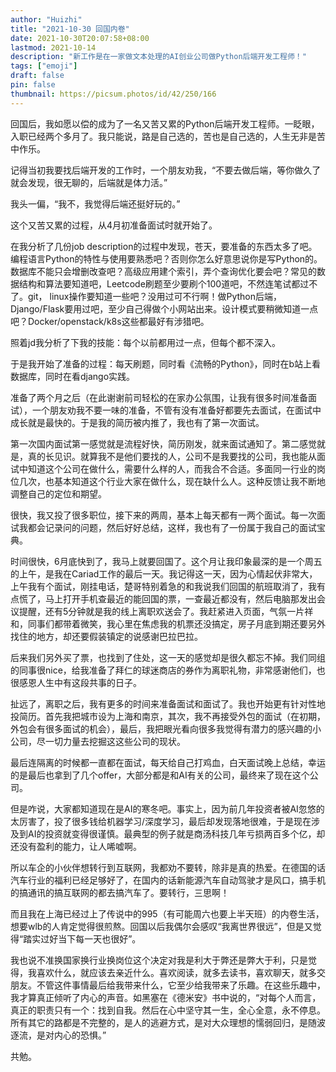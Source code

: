 ```yaml
---
author: "Huizhi"
title: "2021-10-30 回国内卷"
date: 2021-10-30T20:07:58+08:00
lastmod: 2021-10-14
description: "新工作是在一家做文本处理的AI创业公司做Python后端开发工程师！"
tags: ["emoji"]
draft: false
pin: false
thumbnail: https://picsum.photos/id/42/250/166
---
```



回国后，我如愿以偿的成为了一名又苦又累的Python后端开发工程师。一眨眼，入职已经两个多月了。我只能说，路是自己选的，苦也是自己选的，人生无非是苦中作乐。

记得当初我要找后端开发的工作时，一个朋友劝我，“不要去做后端，等你做久了就会发现，很无聊的，后端就是体力活。”

我头一偏，“我不，我觉得后端还挺好玩的。”

这个又苦又累的过程，从4月初准备面试时就开始了。

在我分析了几份job description的过程中发现，苍天，要准备的东西太多了吧。编程语言Python的特性与使用要熟悉吧？否则你怎么好意思说你是写Python的。数据库不能只会增删改查吧？高级应用建个索引，弄个查询优化要会吧？常见的数据结构和算法要知道吧，Leetcode刷题至少要刷个100道吧，不然连笔试都过不了。git， linux操作要知道一些吧？没用过可不行啊！做Python后端，Django/Flask要用过吧，至少自己得做个小网站出来。设计模式要稍微知道一点吧？Docker/openstack/k8s这些都最好有涉猎吧。

照着jd我分析了下我的技能：每个以前都用过一点，但每个都不深入。

于是我开始了准备的过程：每天刷题，同时看《流畅的Python》，同时在b站上看数据库，同时在看django实践。

准备了两个月之后（在此谢谢前司轻松的在家办公氛围，让我有很多时间准备面试），一个朋友劝我不要一味的准备，不管有没有准备好都要先去面试，在面试中成长就是最快的。于是我的简历被内推了，我也有了第一次面试。

第一次国内面试第一感觉就是流程好快，简历刚发，就来面试通知了。第二感觉就是，真的长见识。就算我不是他们要找的人，公司不是我要找的公司，我也能从面试中知道这个公司在做什么，需要什么样的人，而我合不合适。多面同一行业的岗位几次，也基本知道这个行业大家在做什么，现在缺什么人。这种反馈让我不断地调整自己的定位和期望。

很快，我又投了很多职位，接下来的两周，基本上每天都有一两个面试。每一次面试我都会记录问的问题，然后好好总结，这样，我也有了一份属于我自己的面试宝典。

时间很快，6月底快到了，我马上就要回国了。这个月让我印象最深的是一个周五的上午，是我在Cariad工作的最后一天。我记得这一天，因为心情起伏非常大，上午我有个面试，刚挂电话，楚哥特别着急的和我说我们回国的航班取消了，我有点慌了，马上打开手机查最近的能回国的票，一查最近都没有，然后电脑那发出会议提醒，还有5分钟就是我的线上离职欢送会了。我赶紧进入页面，气氛一片祥和，同事们都带着微笑，我心里在焦虑我的机票还没搞定，房子月底到期还要另外找住的地方，却还要假装镇定的说感谢巴拉巴拉。

后来我们另外买了票，也找到了住处，这一天的感觉却是很久都忘不掉。我们同组的同事很nice，给我准备了拜仁的球迷商店的券作为离职礼物，非常感谢他们，也很感恩人生中有这段共事的日子。

扯远了，离职之后，我有更多的时间来准备面试和面试了。我也开始更有针对性地投简历。首先我把城市设为上海和南京，其次，我不再接受外包的面试（在初期，外包会有很多面试的机会），最后，我把眼光看向很多我觉得有潜力的感兴趣的小公司，尽一切力量去挖掘这这些公司的现状。

最后连隔离的时候都一直都在面试，每天给自己打鸡血，白天面试晚上总结，幸运的是最后也拿到了几个offer，大部分都是和AI有关的公司，最终来了现在这个公司。

但是咋说，大家都知道现在是AI的寒冬吧。事实上，因为前几年投资者被AI忽悠的太厉害了，投了很多钱给机器学习/深度学习，最后却发现落地很难，于是现在涉及到AI的投资就变得很谨慎。最典型的例子就是商汤科技几年亏损两百多个亿，却还没有盈利的能力，让人唏嘘啊。

所以车企的小伙伴想转行到互联网，我都劝不要转，除非是真的热爱。在德国的话汽车行业的福利已经足够好了，在国内的话新能源汽车自动驾驶才是风口，搞手机的搞通讯的搞互联网的都去搞汽车了。要转行，三思啊！

而且我在上海已经过上了传说中的995（有可能周六也要上半天班）的内卷生活，想要wlb的人肯定觉得很煎熬。回国以后我偶尔会感叹“我离世界很远”，但是又觉得“踏实过好当下每一天也很好”。

我也说不准换国家换行业换岗位这个决定对我是利大于弊还是弊大于利，只是觉得，我喜欢什么，就应该去亲近什么。喜欢阅读，就多去读书，喜欢聊天，就多交朋友。不管这件事情最后给我带来什么，它至少给我带来了乐趣。在这些乐趣中，我才算真正倾听了内心的声音。如黑塞在《德米安》书中说的，“对每个人而言，真正的职责只有一个：找到自我。然后在心中坚守其一生，全心全意，永不停息。所有其它的路都是不完整的，是人的逃避方式，是对大众理想的懦弱回归，是随波逐流，是对内心的恐惧。”

共勉。